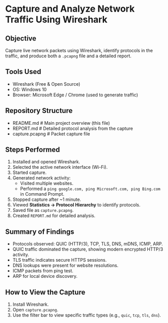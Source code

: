 # Capture and Analyze Network Traffic Using Wireshark

## Objective
Capture live network packets using Wireshark, identify protocols in the traffic, and produce both a `.pcapng` file and a detailed report.

## Tools Used
- Wireshark (Free & Open Source)
- OS: Windows 10
- Browser: Microsoft Edge / Chrome (used to generate traffic)

## Repository Structure
- README.md # Main project overview (this file)
- REPORT.md # Detailed protocol analysis from the capture
- capture.pcapng # Packet capture file

## Steps Performed
1. Installed and opened Wireshark.
2. Selected the active network interface (Wi-Fi).
3. Started capture.
4. Generated network activity:
   - Visited multiple websites.
   - Performed a `ping google.com, ping Microsoft.com, ping Bing.com` in Command Prompt.
5. Stopped capture after ~1 minute.
6. Viewed **Statistics → Protocol Hierarchy** to identify protocols.
7. Saved file as `capture.pcapng`.
8. Created `REPORT.md` for detailed analysis.

## Summary of Findings
- Protocols observed: QUIC (HTTP/3), TCP, TLS, DNS, mDNS, ICMP, ARP.
- QUIC traffic dominated the capture, showing modern encrypted HTTP/3 activity.
- TLS traffic indicates secure HTTPS sessions.
- DNS lookups were present for website resolutions.
- ICMP packets from ping test.
- ARP for local device discovery.

## How to View the Capture
1. Install Wireshark.
2. Open `capture.pcapng`.
3. Use the filter bar to view specific traffic types (e.g., `quic`, `tcp`, `tls`, `dns`).

